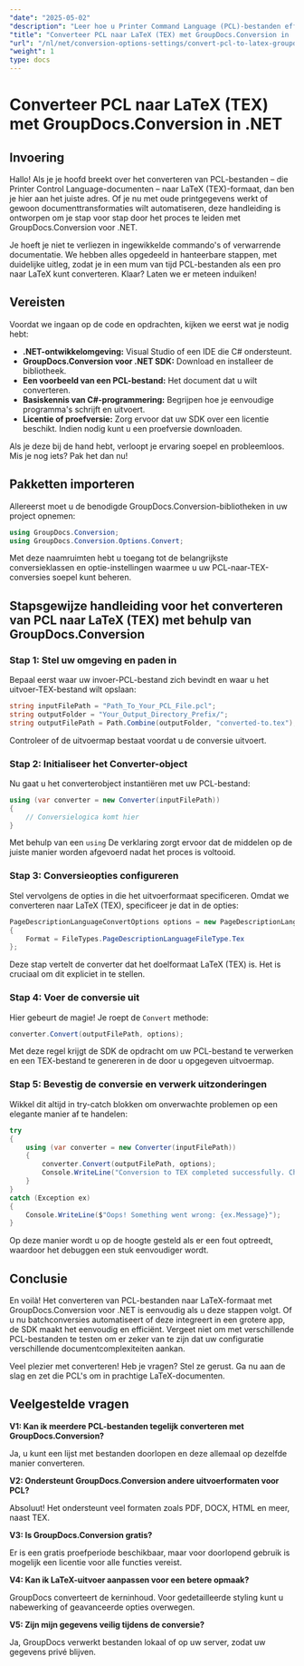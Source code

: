 ```yaml
---
"date": "2025-05-02"
"description": "Leer hoe u Printer Command Language (PCL)-bestanden efficiënt kunt converteren naar LaTeX (TEX) met GroupDocs.Conversion voor .NET. Deze stapsgewijze handleiding behandelt de installatie-, configuratie- en conversieprocessen."
"title": "Converteer PCL naar LaTeX (TEX) met GroupDocs.Conversion in .NET"
"url": "/nl/net/conversion-options-settings/convert-pcl-to-latex-groupdocs-net/"
"weight": 1
type: docs
---
```

# Converteer PCL naar LaTeX (TEX) met GroupDocs.Conversion in .NET

## Invoering

Hallo! Als je je hoofd breekt over het converteren van PCL-bestanden – die Printer Control Language-documenten – naar LaTeX (TEX)-formaat, dan ben je hier aan het juiste adres. Of je nu met oude printgegevens werkt of gewoon documenttransformaties wilt automatiseren, deze handleiding is ontworpen om je stap voor stap door het proces te leiden met GroupDocs.Conversion voor .NET.

Je hoeft je niet te verliezen in ingewikkelde commando's of verwarrende documentatie. We hebben alles opgedeeld in hanteerbare stappen, met duidelijke uitleg, zodat je in een mum van tijd PCL-bestanden als een pro naar LaTeX kunt converteren. Klaar? Laten we er meteen induiken!


## Vereisten

Voordat we ingaan op de code en opdrachten, kijken we eerst wat je nodig hebt:

- **.NET-ontwikkelomgeving:** Visual Studio of een IDE die C# ondersteunt.
- **GroupDocs.Conversion voor .NET SDK:** Download en installeer de bibliotheek.
- **Een voorbeeld van een PCL-bestand:** Het document dat u wilt converteren.
- **Basiskennis van C#-programmering:** Begrijpen hoe je eenvoudige programma's schrijft en uitvoert.
- **Licentie of proefversie:** Zorg ervoor dat uw SDK over een licentie beschikt. Indien nodig kunt u een proefversie downloaden.

Als je deze bij de hand hebt, verloopt je ervaring soepel en probleemloos. Mis je nog iets? Pak het dan nu!


## Pakketten importeren

Allereerst moet u de benodigde GroupDocs.Conversion-bibliotheken in uw project opnemen:

```csharp
using GroupDocs.Conversion;
using GroupDocs.Conversion.Options.Convert;
```

Met deze naamruimten hebt u toegang tot de belangrijkste conversieklassen en optie-instellingen waarmee u uw PCL-naar-TEX-conversies soepel kunt beheren.


## Stapsgewijze handleiding voor het converteren van PCL naar LaTeX (TEX) met behulp van GroupDocs.Conversion

### Stap 1: Stel uw omgeving en paden in

Bepaal eerst waar uw invoer-PCL-bestand zich bevindt en waar u het uitvoer-TEX-bestand wilt opslaan:

```csharp
string inputFilePath = "Path_To_Your_PCL_File.pcl";
string outputFolder = "Your_Output_Directory_Prefix/";
string outputFilePath = Path.Combine(outputFolder, "converted-to.tex");
```

Controleer of de uitvoermap bestaat voordat u de conversie uitvoert.

### Stap 2: Initialiseer het Converter-object

Nu gaat u het converterobject instantiëren met uw PCL-bestand:

```csharp
using (var converter = new Converter(inputFilePath))
{
    // Conversielogica komt hier
}
```

Met behulp van een `using` De verklaring zorgt ervoor dat de middelen op de juiste manier worden afgevoerd nadat het proces is voltooid.

### Stap 3: Conversieopties configureren

Stel vervolgens de opties in die het uitvoerformaat specificeren. Omdat we converteren naar LaTeX (TEX), specificeer je dat in de opties:

```csharp
PageDescriptionLanguageConvertOptions options = new PageDescriptionLanguageConvertOptions
{
    Format = FileTypes.PageDescriptionLanguageFileType.Tex
};
```

Deze stap vertelt de converter dat het doelformaat LaTeX (TEX) is. Het is cruciaal om dit expliciet in te stellen.

### Stap 4: Voer de conversie uit

Hier gebeurt de magie! Je roept de `Convert` methode:

```csharp
converter.Convert(outputFilePath, options);
```

Met deze regel krijgt de SDK de opdracht om uw PCL-bestand te verwerken en een TEX-bestand te genereren in de door u opgegeven uitvoermap.

### Stap 5: Bevestig de conversie en verwerk uitzonderingen

Wikkel dit altijd in try-catch blokken om onverwachte problemen op een elegante manier af te handelen:

```csharp
try
{
    using (var converter = new Converter(inputFilePath))
    {
        converter.Convert(outputFilePath, options);
        Console.WriteLine("Conversion to TEX completed successfully. Check your output folder!");
    }
}
catch (Exception ex)
{
    Console.WriteLine($"Oops! Something went wrong: {ex.Message}");
}
```

Op deze manier wordt u op de hoogte gesteld als er een fout optreedt, waardoor het debuggen een stuk eenvoudiger wordt.


## Conclusie

En voilà! Het converteren van PCL-bestanden naar LaTeX-formaat met GroupDocs.Conversion voor .NET is eenvoudig als u deze stappen volgt. Of u nu batchconversies automatiseert of deze integreert in een grotere app, de SDK maakt het eenvoudig en efficiënt. Vergeet niet om met verschillende PCL-bestanden te testen om er zeker van te zijn dat uw configuratie verschillende documentcomplexiteiten aankan.

Veel plezier met converteren! Heb je vragen? Stel ze gerust. Ga nu aan de slag en zet die PCL's om in prachtige LaTeX-documenten.


## Veelgestelde vragen

**V1: Kan ik meerdere PCL-bestanden tegelijk converteren met GroupDocs.Conversion?**  

Ja, u kunt een lijst met bestanden doorlopen en deze allemaal op dezelfde manier converteren.

**V2: Ondersteunt GroupDocs.Conversion andere uitvoerformaten voor PCL?**  

Absoluut! Het ondersteunt veel formaten zoals PDF, DOCX, HTML en meer, naast TEX.

**V3: Is GroupDocs.Conversion gratis?**  

Er is een gratis proefperiode beschikbaar, maar voor doorlopend gebruik is mogelijk een licentie voor alle functies vereist.

**V4: Kan ik LaTeX-uitvoer aanpassen voor een betere opmaak?**  

GroupDocs converteert de kerninhoud. Voor gedetailleerde styling kunt u nabewerking of geavanceerde opties overwegen.

**V5: Zijn mijn gegevens veilig tijdens de conversie?**  

Ja, GroupDocs verwerkt bestanden lokaal of op uw server, zodat uw gegevens privé blijven.